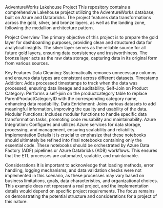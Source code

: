AdventureWorks Lakehouse Project
This repository contains a comprehensive Lakehouse project utilizing the AdventureWorks database, built on Azure and Databricks. The project features data transformations across the gold, silver, and bronze layers, as well as the landing zone, following the medallion architecture pattern.

Project Overview
The primary objective of this project is to prepare the gold layer for dashboarding purposes, providing clean and structured data for analytical insights. The silver layer serves as the reliable source for all future gold layers, ensuring data consistency and trustworthiness. The bronze layer acts as the raw data storage, capturing data in its original form from various sources.

Key Features
Data Cleaning: Systematically removes unnecessary columns and ensures data types are consistent across different datasets.
Timestamp Addition: Adds processed timestamps to track when the data was processed, ensuring data lineage and auditability.
Self-Join on Product Category: Performs a self-join on the productcategory table to replace ParentProductCategoryID with the corresponding category name, enhancing data readability.
Data Enrichment: Joins various datasets to add meaningful information, improving the quality and usability of the data.
Modular Functions: Includes modular functions to handle specific data transformation tasks, promoting code reusability and maintainability.
Azure Integration: Configures and utilizes Azure services for data storage, processing, and management, ensuring scalability and reliability.
Implementation Details
It is crucial to emphasize that these notebooks should ultimately be refined into final notebooks containing only the essential code. These notebooks should be orchestrated by Azure Data Factory (ADF) pipelines or Azure Databricks (ADB) workflows. This ensures that the ETL processes are automated, scalable, and maintainable.

Considerations
It is important to acknowledge that loading methods, error handling, logging mechanisms, and data validation checks were not implemented in this scenario, as these processes may vary based on business limitations, goals, data characteristics, and organizational choices. This example does not represent a real project, and the implementation details would depend on specific project requirements. The focus remains on demonstrating the potential structure and considerations for a project of this nature.
